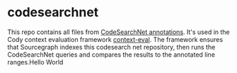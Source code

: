 # codesearchnet

This repo contains all files from [CodeSearchNet annotations](https://github.com/github/CodeSearchNet/blob/master/resources/annotationStore.csv).
It's used in the Cody context evaluation framework [context-eval](github.com/sourcegraph/context-eval). The framework
ensures that Sourcegraph indexes this codesearch net repository, then runs the CodeSearchNet queries and compares the
results to the annotated line ranges.Hello World

